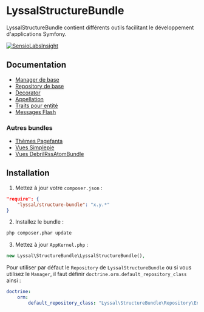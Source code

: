 # LyssalStructureBundle

LyssalStructureBundle contient différents outils facilitant le développement d'applications Symfony.

[![SensioLabsInsight](https://insight.sensiolabs.com/projects/6e0264ed-220c-4726-92b5-a174e0556cf0/small.png)](https://insight.sensiolabs.com/projects/6e0264ed-220c-4726-92b5-a174e0556cf0)

## Documentation

* [Manager de base](doc/Manager.md)
* [Repository de base](doc/Repository.md)
* [Decorator](doc/Decorator.md)
* [Appellation](doc/Appellation.md)
* [Traits pour entité](doc/Traits.md)
* [Messages Flash](doc/MessagesFlash.md)

### Autres bundles

* [Thèmes Pagefanta](doc/Pagerfanta.md)
* [Vues Simplepie](doc/Simplepie.md)
* [Vues DebrilRssAtomBundle](doc/DebrilRssAtomBundle.md)

## Installation

1. Mettez à jour votre `composer.json` :
```json
"require": {
    "lyssal/structure-bundle": "x.y.*"
}
```
2. Installez le bundle :
```sh
php composer.phar update
```
3. Mettez à jour `AppKernel.php` :
```php
new Lyssal\StructureBundle\LyssalStructureBundle(),
```

Pour utiliser par défaut le `Repository` de `LyssalStructureBundle` ou si vous utilisez le `Manager`, il faut définir `doctrine.orm.default_repository_class` ainsi :

```yml
doctrine:
    orm:
        default_repository_class: "Lyssal\StructureBundle\Repository\EntityRepository"
```
